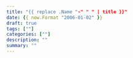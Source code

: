 ```yaml
---
title: "{{ replace .Name "-" " " | title }}"
date: {{ now.Format "2006-01-02" }}
draft: true
tags: [""]
categories: [""]
description: ""
summary: ""
---
```


